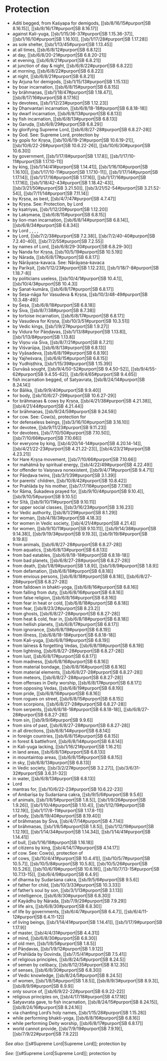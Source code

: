 # Protection

* Aditi begged, from Kaśyapa for demigods, [[sb/8/16/15#purport|SB 8.16.15]], [[sb/8/16/17#purport|SB 8.16.17]]
* against Kali-yuga, [[sb/1/15/36-37#purport|SB 1.15.36-37]], [[sb/1/16/10#purport|SB 1.16.10]], [[sb/1/17/28#purport|SB 1.17.28]]
* as sole shelter, [[sb/1/13/45#purport|SB 1.13.45]]
* at all times, [[sb/6/8/12#purport|SB 6.8.12]]
* at day, [[sb/6/8/20-21#purport|SB 6.8.20-21]]
* at evening, [[sb/6/8/21#purport|SB 6.8.21]]
* at junction of day & night, [[sb/6/8/22#purport|SB 6.8.22]]
* at morning, [[sb/6/8/22#purport|SB 6.8.22]]
* at night, [[sb/6/8/21#purport|SB 6.8.21]]
* by Arjuna for demigods, [[sb/1/15/13#purport|SB 1.15.13]]
* by boar incarnation, [[sb/6/8/15#purport|SB 6.8.15]]
* by brāhmaṇas, [[sb/1/18/47#purport|SB 1.18.47]], [[sb/8/17/16#purport|SB 8.17.16]]
* by devotees, [[sb/1/12/23#purport|SB 1.12.23]]
* by Dhanvantari incarnation, [[sb/6/8/18-18#purport|SB 6.8.18-18]]
* by dwarf incarnation, [[sb/6/8/13#purport|SB 6.8.13]]
* by fish incarnation, [[sb/6/8/13#purport|SB 6.8.13]]
* by Garuḍa, [[sb/6/8/29#purport|SB 6.8.29]]
* by glorifying Supreme Lord, [[sb/6/8/27-28#purport|SB 6.8.27-28]]
* by God. See: Supreme Lord, protection by 
* by gopīs for Kṛṣṇa, [[sb/10/6/19-21#purport|SB 10.6.19-21]], [[sb/10/6/22-26#purport|SB 10.6.22-26]], [[sb/10/6/30#purport|SB 10.6.30]]
* by government, [[sb/1/17/8#purport|SB 1.17.8]], [[sb/1/17/10-11#purport|SB 1.17.10-11]]
* by king, [[sb/1/14/41#purport|SB 1.14.41]], [[sb/1/16/10#purport|SB 1.16.10]], [[sb/1/17/10-11#purport|SB 1.17.10-11]], [[sb/1/17/14#purport|SB 1.17.14]], [[sb/1/17/16#purport|SB 1.17.16]], [[sb/1/17/16#purport|SB 1.17.16]], [[sb/1/18/42-43#purport|SB 1.18.42-43]], [[sb/3/21/50#purport|SB 3.21.50]], [[sb/3/21/52-54#purport|SB 3.21.52-54]], [[sb/7/11/14#purport|SB 7.11.14]]
* by Kṛṣṇa, as best, [[sb/4/7/47#purport|SB 4.7.47]]
* by Kṛṣṇa. See: Protection, by Lord 
* by kṣatriyas, [[sb/1/12/20#purport|SB 1.12.20]]
* by Lakṣmaṇa, [[sb/6/8/15#purport|SB 6.8.15]]
* by lion-man incarnation, [[sb/6/8/14#purport|SB 6.8.14]], [[sb/6/8/34#purport|SB 6.8.34]]
* by Lord , , , , 
* by Lord, [[sb/7/2/38#purport|SB 7.2.38]], [[sb/7/2/40-40#purport|SB 7.2.40-40]], [[sb/7/2/55#purport|SB 7.2.55]]
* by names of Lord, [[sb/6/8/29-30#purport|SB 6.8.29-30]]
* by Nanda for Kṛṣṇa, [[sb/10/5/19#purport|SB 10.5.19]]
* by Nārada, [[sb/6/8/17#purport|SB 6.8.17]]
* by Nārāyaṇa-kavaca. See: Nārāyaṇa-kavaca 
* by Parīkṣit, [[sb/1/12/23#purport|SB 1.12.23]], [[sb/1/18/7-8#purport|SB 1.18.7-8]]
* by politicians useless, [[sb/10/4/1#purport|SB 10.4.1]], [[sb/10/4/3#purport|SB 10.4.3]]
* by Sanat-kumāra, [[sb/6/8/17#purport|SB 6.8.17]]
* by Śeṣa-nāga for Vasudeva & Kṛṣṇa, [[sb/10/3/48-49#purport|SB 10.3.48-49]]
* by Śeṣa, [[sb/6/8/18#purport|SB 6.8.18]]
* by Śiva, [[sb/8/7/38#purport|SB 8.7.38]]
* by tortoise incarnation, [[sb/6/8/17#purport|SB 6.8.17]]
* by Vasudeva for Kṛṣṇa, [[sb/10/3/51#purport|SB 10.3.51]]
* by Vedic kings, [[sb/1/9/27#purport|SB 1.9.27]]
* by Vidura for Pāṇḍavas, [[sb/1/13/8#purport|SB 1.13.8]], [[sb/1/13/8#purport|SB 1.13.8]]
* by Viṣṇu via Śiva, [[sb/8/7/21#purport|SB 8.7.21]]
* by Viśvarūpa, [[sb/6/8/13#purport|SB 6.8.13]]
* by Vyāsadeva, [[sb/6/8/19#purport|SB 6.8.19]]
* by Yajñeśvara, [[sb/6/8/15#purport|SB 6.8.15]]
* by Yudhiṣṭhira, [[sb/1/15/39#purport|SB 1.15.39]]
* Durvāsā sought, [[sb/9/4/50-52#purport|SB 9.4.50-52]], [[sb/9/4/55-62#purport|SB 9.4.55-62]], [[sb/9/4/65#purport|SB 9.4.65]]
* fish incarnation begged, of Satyavrata, [[sb/8/24/14#purport|SB 8.24.14]]
* for Bālika, [[sb/9/9/40#purport|SB 9.9.40]]
* for body, [[sb/10/6/27-29#purport|SB 10.6.27-29]]
* for brāhmaṇas & cows by Kṛṣṇa, [[sb/4/21/38#purport|SB 4.21.38]], [[sb/4/21/44#purport|SB 4.21.44]]
* for brāhmaṇas, [[sb/9/24/59#purport|SB 9.24.59]]
* for cow. See: Cow(s), protection for 
* for defenseless beings, [[sb/3/16/10#purport|SB 3.16.10]]
* for devotee, [[sb/9/11/23#purport|SB 9.11.23]]
* for devotees, [[sb/7/10/50#purport|SB 7.10.50]], [[sb/7/10/66#purport|SB 7.10.66]]
* for everyone by king, [[sb/4/20/14-14#purport|SB 4.20.14-14]], [[sb/4/21/22-23#purport|SB 4.21.22-23]], [[sb/4/23/21#purport|SB 4.23.21]]
* for Hare Kṛṣṇa movement, [[sb/7/10/66#purport|SB 7.10.66]]
* for mahātmā by spiritual energy, [[sb/4/22/49#purport|SB 4.22.49]]
* for offender to Vaiṣṇava nonexistent, [[sb/9/4/71#purport|SB 9.4.71]]
* for Pāṇḍava twins, [[sb/3/1/39#purport|SB 3.1.39]]
* for parents’ children, [[sb/10/8/42#purport|SB 10.8.42]]
* for Prahlāda by his mother, [[sb/7/7/16#purport|SB 7.7.16]]
* for Rāma, Śukadeva prayed for, [[sb/9/10/4#purport|SB 9.10.4]], [[sb/9/10/5#purport|SB 9.10.5]]
* for Sītā, [[sb/9/10/11#purport|SB 9.10.11]]
* for upper social classes, [[sb/3/16/23#purport|SB 3.16.23]]
* for Vedic authority, [[sb/8/1/29#purport|SB 8.1.29]]
* for woman, [[sb/4/18/3#purport|SB 4.18.3]]
* for women in Vedic society, [[sb/4/21/4#purport|SB 4.21.4]]
* for women, [[sb/9/10/11#purport|SB 9.10.11]], [[sb/9/14/38#purport|SB 9.14.38]], [[sb/9/19/3#purport|SB 9.19.3]], [[sb/9/19/8#purport|SB 9.19.8]]
* from animals, [[sb/6/8/27-28#purport|SB 6.8.27-28]]
* from aquatics, [[sb/6/8/13#purport|SB 6.8.13]]
* from bad eatables, [[sb/6/8/18-18#purport|SB 6.8.18-18]]
* from bad planets, [[sb/6/8/27-28#purport|SB 6.8.27-28]]
* from death, [[sb/1/8/9#purport|SB 1.8.9]], [[sb/1/8/9#purport|SB 1.8.9]]
* from defamation, [[sb/6/8/18#purport|SB 6.8.18]]
* from envious persons, [[sb/6/8/18#purport|SB 6.8.18]], [[sb/6/8/27-28#purport|SB 6.8.27-28]]
* from falldown in bhakti-yoga, [[sb/6/8/16#purport|SB 6.8.16]]
* from falling from duty, [[sb/6/8/16#purport|SB 6.8.16]]
* from false religion, [[sb/6/8/16#purport|SB 6.8.16]]
* from fear in heat or cold, [[sb/6/8/18#purport|SB 6.8.18]]
* from fear, [[sb/8/23/2#purport|SB 8.23.2]]
* from ghosts, [[sb/6/8/27-28#purport|SB 6.8.27-28]]
* from heat & cold, fear in, [[sb/6/8/18#purport|SB 6.8.18]]
* from hellish planets, [[sb/6/8/17#purport|SB 6.8.17]]
* from ignorance, [[sb/6/8/19#purport|SB 6.8.19]]
* from illness, [[sb/6/8/18-18#purport|SB 6.8.18-18]]
* from Kali-yuga, [[sb/6/8/19#purport|SB 6.8.19]]
* from laīness & forgetting Vedas, [[sb/6/8/19#purport|SB 6.8.19]]
* from lightning, [[sb/6/8/27-28#purport|SB 6.8.27-28]]
* from lust, [[sb/6/8/17#purport|SB 6.8.17]]
* from madness, [[sb/6/8/16#purport|SB 6.8.16]]
* from material bondage, [[sb/6/8/16#purport|SB 6.8.16]]
* from material elements, [[sb/6/8/27-28#purport|SB 6.8.27-28]]
* from meteors, [[sb/6/8/27-28#purport|SB 6.8.27-28]]
* from offenses in Deity worship, [[sb/6/8/17#purport|SB 6.8.17]]
* from opposing Vedas, [[sb/6/8/19#purport|SB 6.8.19]]
* from pride, [[sb/6/8/16#purport|SB 6.8.16]]
* from rogues on street, [[sb/6/8/15#purport|SB 6.8.15]]
* from scorpions, [[sb/6/8/27-28#purport|SB 6.8.27-28]]
* from serpents, [[sb/6/8/18-18#purport|SB 6.8.18-18]], [[sb/6/8/27-28#purport|SB 6.8.27-28]]
* from sin, [[sb/9/9/6#purport|SB 9.9.6]]
* from sins of past, [[sb/6/8/27-28#purport|SB 6.8.27-28]]
* in all directions, [[sb/6/8/14#purport|SB 6.8.14]]
* in foreign countries, [[sb/6/8/15#purport|SB 6.8.15]]
* in forest & battlefront, [[sb/6/8/14#purport|SB 6.8.14]]
* in Kali-yuga lacking, [[sb/1/16/21#purport|SB 1.16.21]]
* in land areas, [[sb/6/8/13#purport|SB 6.8.13]]
* in mountaintop areas, [[sb/6/8/15#purport|SB 6.8.15]]
* in sky, [[sb/6/8/13#purport|SB 6.8.13]]
* in Vedic society, [[sb/3/2/27#purport|SB 3.2.27]], [[sb/3/6/31-32#purport|SB 3.6.31-32]]
* in water, [[sb/6/8/13#purport|SB 6.8.13]]
* Lord 
* mantras for, [[sb/10/6/22-23#purport|SB 10.6.22-23]]
* of Ambarīṣa by Sudarśana cakra, [[sb/9/5/6#purport|SB 9.5.6]]
* of animals, [[sb/1/8/5#purport|SB 1.8.5]], [[sb/1/9/26#purport|SB 1.9.26]], [[sb/1/10/4#purport|SB 1.10.4]], [[sb/1/12/19#purport|SB 1.12.19]], [[sb/1/17/8-11#purport|SB 1.17.8-11]]
* of body, [[sb/8/19/40#purport|SB 8.19.40]]
* of brāhmaṇas by Śiva, [[sb/4/7/14#purport|SB 4.7.14]]
* of brāhmaṇas, [[sb/1/8/5#purport|SB 1.8.5]], [[sb/1/12/19#purport|SB 1.12.19]], [[sb/1/14/34#purport|SB 1.14.34]], [[sb/1/14/41#purport|SB 1.14.41]]
* of bull, [[sb/1/16/18#purport|SB 1.16.18]]
* of citizens by king, [[sb/4/14/17#purport|SB 4.14.17]]
* of cow. See: Cow(s), protection of 
* of cows, [[sb/10/4/41#purport|SB 10.4.41]], [[sb/10/5/7#purport|SB 10.5.7]], [[sb/10/5/8#purport|SB 10.5.8]], [[sb/10/5/26#purport|SB 10.5.26]], [[sb/10/6/19#purport|SB 10.6.19]], [[sb/10/7/13-15#purport|SB 10.7.13-15]], [[sb/6/4/9#purport|SB 6.4.9]]
* of dharma by Sudarśana cakra, [[sb/9/5/6#purport|SB 9.5.6]]
* of father for child, [[sb/10/3/33#purport|SB 10.3.33]]
* of father’s soul by son, [[sb/3/1/13#purport|SB 3.1.13]]
* of intelligence, [[sb/6/8/30#purport|SB 6.8.30]]
* of Kayādhu by Nārada, [[sb/7/9/29#purport|SB 7.9.29]]
* of life airs, [[sb/6/8/30#purport|SB 6.8.30]]
* of life by governments, [[sb/6/4/7#purport|SB 6.4.7]], [[sb/6/4/11-12#purport|SB 6.4.11-12]]
* of living beings, [[sb/1/14/41#purport|SB 1.14.41]], [[sb/1/17/9#purport|SB 1.17.9]]
* of master, [[sb/4/4/31#purport|SB 4.4.31]]
* of mind, [[sb/6/8/30#purport|SB 6.8.30]]
* of old men, [[sb/1/8/5#purport|SB 1.8.5]]
* of Pāṇḍavas, [[sb/1/9/12#purport|SB 1.9.12]]
* of Prahlāda by Govinda, [[sb/7/5/41#purport|SB 7.5.41]]
* of religious principles, [[sb/8/24/5#purport|SB 8.24.5]]
* of semen by celibacy, [[sb/8/12/35#purport|SB 8.12.35]]
* of senses, [[sb/6/8/30#purport|SB 6.8.30]]
* of Vedic knowledge, [[sb/8/24/5#purport|SB 8.24.5]]
* of women, [[sb/1/8/5#purport|SB 1.8.5]], [[sb/8/9/3#purport|SB 8.9.3]], [[sb/8/9/9#purport|SB 8.9.9]]
* only source of, [[sb/6/9/22-22#purport|SB 6.9.22-22]]
* religious principles on, [[sb/4/17/18#purport|SB 4.17.18]]
* Satyavrata gave, to fish incarnation, [[sb/8/24/15#purport|SB 8.24.15]], [[sb/8/24/16#purport|SB 8.24.16]]
* via chanting Lord’s holy names, [[sb/1/15/28#purport|SB 1.15.28]]
* while performing bhakti-yoga, [[sb/6/8/16#purport|SB 6.8.16]]
* while performing Deity worship, [[sb/6/8/17#purport|SB 6.8.17]]
* world cannot provide, [[sb/7/9/19#purport|SB 7.9.19]], [[sb/7/9/22#purport|SB 7.9.22]]

*See also:* [[s#Supreme Lord|Supreme Lord]]; protection by

*See:* [[s#Supreme Lord|Supreme Lord]]; protection by
